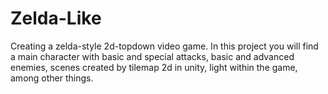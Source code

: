 # Zelda-Like
Creating a zelda-style 2d-topdown video game. In this project you will find a main character with basic and special attacks, basic and advanced enemies, scenes created by tilemap 2d in unity, light within the game, among other things.
